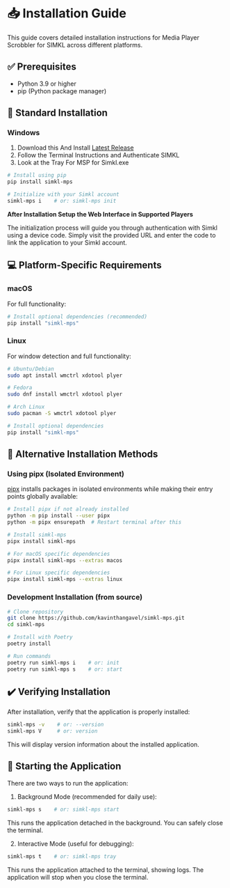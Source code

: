 # 📥 Installation Guide

This guide covers detailed installation instructions for Media Player Scrobbler for SIMKL across different platforms.

## ✅ Prerequisites

- Python 3.9 or higher
- pip (Python package manager)

## 🚀 Standard Installation


### Windows

1. Download this And Install
[Latest Release](https://github.com/kavinthangavel/Media-Player-Scrobbler-for-Simkl/releases/latest) 
2. Follow the Terminal Instructions and Authenticate SIMKL
3. Look at the Tray For MSP for Simkl.exe

```bash
# Install using pip
pip install simkl-mps

# Initialize with your Simkl account
simkl-mps i    # or: simkl-mps init
```

**After Installation Setup the Web Interface in Supported Players**

The initialization process will guide you through authentication with Simkl using a device code. Simply visit the provided URL and enter the code to link the application to your Simkl account.

## 💻 Platform-Specific Requirements


### macOS
For full functionality:
```bash
# Install optional dependencies (recommended)
pip install "simkl-mps"
```

### Linux
For window detection and full functionality:
```bash
# Ubuntu/Debian
sudo apt install wmctrl xdotool plyer

# Fedora
sudo dnf install wmctrl xdotool plyer

# Arch Linux
sudo pacman -S wmctrl xdotool plyer

# Install optional dependencies
pip install "simkl-mps"
```

## 🔄 Alternative Installation Methods

### Using pipx (Isolated Environment)

[pipx](https://pypa.github.io/pipx/) installs packages in isolated environments while making their entry points globally available:

```bash
# Install pipx if not already installed
python -m pip install --user pipx
python -m pipx ensurepath  # Restart terminal after this

# Install simkl-mps
pipx install simkl-mps

# For macOS specific dependencies
pipx install simkl-mps --extras macos

# For Linux specific dependencies
pipx install simkl-mps --extras linux
```

### Development Installation (from source)

```bash
# Clone repository
git clone https://github.com/kavinthangavel/simkl-mps.git
cd simkl-mps

# Install with Poetry
poetry install

# Run commands
poetry run simkl-mps i    # or: init
poetry run simkl-mps s    # or: start
```

## ✔️ Verifying Installation

After installation, verify that the application is properly installed:

```bash
simkl-mps -v    # or: --version
simkl-mps V     # or: version
```

This will display version information about the installed application.

## 🚀 Starting the Application

There are two ways to run the application:

1. Background Mode (recommended for daily use):
```bash
simkl-mps s    # or: simkl-mps start
```
This runs the application detached in the background. You can safely close the terminal.

2. Interactive Mode (useful for debugging):
```bash
simkl-mps t    # or: simkl-mps tray
```
This runs the application attached to the terminal, showing logs. The application will stop when you close the terminal.
